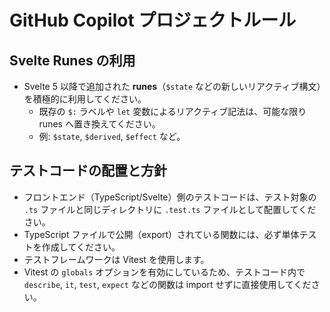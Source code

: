 # GitHub Copilot プロジェクトルール

## Svelte Runes の利用

- Svelte 5 以降で追加された **runes**（`$state` などの新しいリアクティブ構文）を積極的に利用してください。
  - 既存の `$:` ラベルや `let` 変数によるリアクティブ記法は、可能な限り runes へ置き換えてください。
  - 例: `$state`, `$derived`, `$effect` など。

## テストコードの配置と方針

- フロントエンド（TypeScript/Svelte）側のテストコードは、テスト対象の `.ts` ファイルと同じディレクトリに `.test.ts` ファイルとして配置してください。
- TypeScript ファイルで公開（export）されている関数には、必ず単体テストを作成してください。
- テストフレームワークは Vitest を使用します。
- Vitest の `globals` オプションを有効にしているため、テストコード内で `describe`, `it`, `test`, `expect` などの関数は import せずに直接使用してください。
